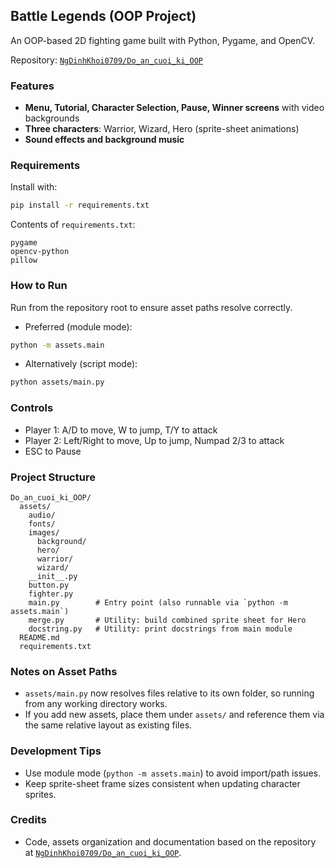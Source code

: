## Battle Legends (OOP Project)

An OOP-based 2D fighting game built with Python, Pygame, and OpenCV.

Repository: [`NgDinhKhoi0709/Do_an_cuoi_ki_OOP`](https://github.com/NgDinhKhoi0709/Do_an_cuoi_ki_OOP)

### Features
- **Menu, Tutorial, Character Selection, Pause, Winner screens** with video backgrounds
- **Three characters**: Warrior, Wizard, Hero (sprite-sheet animations)
- **Sound effects and background music**

### Requirements
Install with:
```bash
pip install -r requirements.txt
```

Contents of `requirements.txt`:
```text
pygame
opencv-python
pillow
```

### How to Run
Run from the repository root to ensure asset paths resolve correctly.

- Preferred (module mode):
```bash
python -m assets.main
```

- Alternatively (script mode):
```bash
python assets/main.py
```

### Controls
- Player 1: A/D to move, W to jump, T/Y to attack
- Player 2: Left/Right to move, Up to jump, Numpad 2/3 to attack
- ESC to Pause

### Project Structure
```text
Do_an_cuoi_ki_OOP/
  assets/
    audio/
    fonts/
    images/
      background/
      hero/
      warrior/
      wizard/
    __init__.py
    button.py
    fighter.py
    main.py        # Entry point (also runnable via `python -m assets.main`)
    merge.py       # Utility: build combined sprite sheet for Hero
    docstring.py   # Utility: print docstrings from main module
  README.md
  requirements.txt
```

### Notes on Asset Paths
- `assets/main.py` now resolves files relative to its own folder, so running from any working directory works.
- If you add new assets, place them under `assets/` and reference them via the same relative layout as existing files.

### Development Tips
- Use module mode (`python -m assets.main`) to avoid import/path issues.
- Keep sprite-sheet frame sizes consistent when updating character sprites.

### Credits
- Code, assets organization and documentation based on the repository at [`NgDinhKhoi0709/Do_an_cuoi_ki_OOP`](https://github.com/NgDinhKhoi0709/Do_an_cuoi_ki_OOP).


